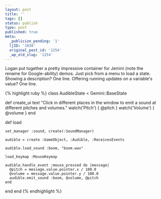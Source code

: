 ```yaml
---
layout: post
title: ''
tags: []
status: publish
type: post
published: true
meta:
  _publicize_pending: '1'
  ljID: '1038'
  original_post_id: '1254'
  _wp_old_slug: '1254'
---
```

Logan put together a pretty impressive container for Jemini (note the rename for Google-ability) demos.  Just pick from a menu to load a state.  Showing a description?  One line.  Offering running updates on a variable's value?  One line.

{% highlight ruby %}
class AudibleState < Gemini::BaseState

  def create_ui
    text "Click in different places in the window to emit a sound at different pitches and volumes."
    watch('Pitch') { @pitch }
    watch('Volume') { @volume }
  end

  def load
    
    set_manager :sound, create(:SoundManager)

    audible = create :GameObject, :Audible, :ReceivesEvents
    
    audible.load_sound :boom, "boom.wav"
    
    load_keymap :MouseKeymap
    
    audible.handle_event :mouse_pressed do |message|
      @pitch = message.value.pointer.x / 100.0
      @volume = message.value.pointer.y / 100.0
      audible.emit_sound :boom, @volume, @pitch
    end
    
  end
end
{% endhighlight %}
